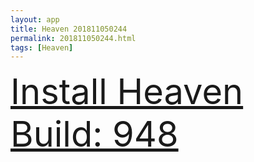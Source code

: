 ```yaml
---
layout: app
title: Heaven 201811050244
permalink: 201811050244.html
tags: [Heaven]
---
```

<div class="pure-g">
    <div class="pure-u-1-1" style="font-size: 4em">
        <a class="pure-button-primary" href="itms-services://?action=download-manifest&url=https%3A%2F%2Flitsungyisigono.github.io%2FTestScript%2Fmanifests%2F201811050244.plist"><i class="fa fa-download" aria-hidden="true"></i>Install Heaven Build: 948</a>
    </div>
</div>